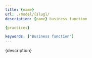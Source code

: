 ```yaml
---
title: {name}
url: ./model/{slug}/
description: {name} business function

{practices}

keywords: ["Business function"]
---
```


{description}